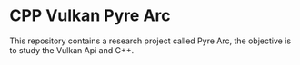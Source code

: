 # CPP Vulkan Pyre Arc
This repository contains a research project called Pyre Arc, the objective is to study the Vulkan Api and C++.  
